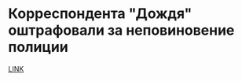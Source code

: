 # Корреспондента "Дождя" оштрафовали за неповиновение полиции



[LINK](https://varlamov.ru/2161506.html)